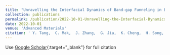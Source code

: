 ```yaml
---
title: "Unravelling the Interfacial Dynamics of Band-gap Funneling in Bismuth-based Halide Perovskites"
collection: publications
permalink: /publication/2022-10-01-Unravelling-the-Interfacial-Dynamics-of-Band-gap-Funneling-in-Bismuth-based-Halide-Perovskites
date: 2022-10-01
venue: 'Advanced Materials'
citation: ' Y. Tang,  C. Mak,  J. Zhang,  G. Jia,  K. Cheng,  H. Song,  M. Yuan,  S. Zhao,  J. Kai,  J. Colmenares,  H. Hsu, &quot;Unravelling the Interfacial Dynamics of Band-gap Funneling in Bismuth-based Halide Perovskites.&quot; Advanced Materials, 2022.'
---
```

Use [Google Scholar](https://scholar.google.com/scholar?q=Unravelling+the+Interfacial+Dynamics+of+Band+gap+Funneling+in+Bismuth+based+Halide+Perovskites){:target="_blank"} for full citation